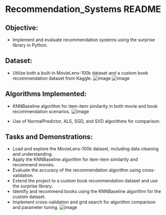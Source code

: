 # Recommendation_Systems README

## Objective:
- Implement and evaluate recommendation systems using the surprise library in Python.

## Dataset:
- Utilize both a built-in MovieLens-100k dataset and a custom book recommendation dataset from Kaggle.
![image](https://github.com/CSheppardCodes/Study-of-Data-Science/assets/78242653/1ee16771-9347-4c0e-acd4-07e4a45316bf)
![image](https://github.com/CSheppardCodes/Study-of-Data-Science/assets/78242653/e363636c-7757-4d8f-8d80-84f8e7d792e3)


## Algorithms Implemented:
- KNNBaseline algorithm for item-item similarity in both movie and book recommendation scenarios.
![image](https://github.com/CSheppardCodes/Study-of-Data-Science/assets/78242653/cb1c9a53-fde7-4d3e-916a-ca809aafc3bf)

- Use of NormalPredictor, ALS, SGD, and SVD algorithms for comparison.

## Tasks and Demonstrations:
- Load and explore the MovieLens-100k dataset, including data cleaning and understanding.
- Apply the KNNBaseline algorithm for item-item similarity and recommend movies.
- Evaluate the accuracy of the recommendation algorithm using cross-validation.
- Extend the project to a custom book recommendation dataset and use the surprise library.
- Identify and recommend books using the KNNBaseline algorithm for the custom dataset.
- Implement cross-validation and grid search for algorithm comparison and parameter tuning.
![image](https://github.com/CSheppardCodes/Study-of-Data-Science/assets/78242653/130aae81-f84d-482b-8be3-538f243ca12f)

